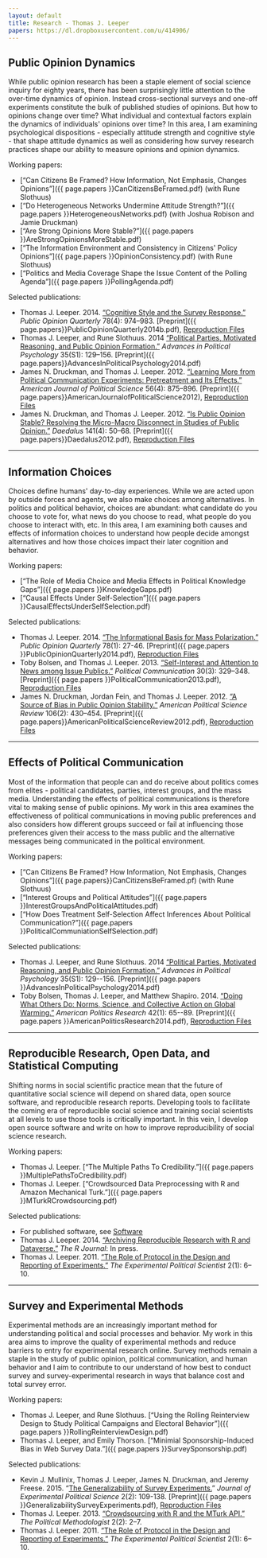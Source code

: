 ```yaml
---
layout: default
title: Research - Thomas J. Leeper
papers: https://dl.dropboxusercontent.com/u/414906/
---
```


## Public Opinion Dynamics ##

While public opinion research has been a staple element of social science inquiry for eighty years, there has been surprisingly little attention to the over-time dynamics of opinion. Instead cross-sectional surveys and one-off experiments constitute the bulk of published studies of opinions. But how to opinions change over time? What individual and contextual factors explain the dynamics of individuals' opinions over time? In this area, I am examining psychological dispositions - especially attitude strength and cognitive style - that shape attitude dynamics as well as considering how survey research practices shape our ability to measure opinions and opinion dynamics.

Working papers:

* [&ldquo;Can Citizens Be Framed? How Information, Not Emphasis, Changes Opinions&rdquo;]({{ page.papers }}CanCitizensBeFramed.pdf) (with Rune Slothuus)
* [&ldquo;Do Heterogeneous Networks Undermine Attitude Strength?&rdquo;]({{ page.papers }}HeterogeneousNetworks.pdf) (with Joshua Robison and Jamie Druckman)
* [&ldquo;Are Strong Opinions More Stable?&rdquo;]({{ page.papers }}AreStrongOpinionsMoreStable.pdf)
* [&ldquo;The Information Environment and Consistency in Citizens' Policy Opinions&rdquo;]({{ page.papers }}OpinionConsistency.pdf) (with Rune Slothuus)
* [&ldquo;Politics and Media Coverage Shape the Issue Content of the Polling Agenda&rdquo;]({{ page.papers }}PollingAgenda.pdf)

Selected publications:
	
* Thomas J. Leeper. 2014. [&ldquo;Cognitive Style and the Survey Response.&rdquo;](http://poq.oxfordjournals.org/content/78/4/974.abstract) *Public Opinion Quarterly* 78(4): 974&ndash;983. [Preprint]({{ page.papers}}PublicOpinionQuarterly2014b.pdf), [Reproduction Files](http://dx.doi.org/10.7910/DVN/V9ROA)
* Thomas J. Leeper, and Rune Slothuus. 2014 [&ldquo;Political Parties, Motivated Reasoning, and Public Opinion Formation.&rdquo;](http://onlinelibrary.wiley.com/doi/10.1111/pops.12164/abstract) *Advances in Political Psychology* 35(S1): 129&ndash;156. [Preprint]({{ page.papers}}AdvancesInPoliticalPsychology2014.pdf)
* James N. Druckman, and Thomas J. Leeper. 2012. [&ldquo;Learning More from Political Communication Experiments: Pretreatment and Its Effects.&rdquo;](http://onlinelibrary.wiley.com/doi/10.1111/j.1540-5907.2012.00582.x/abstract) *American Journal of Political Science* 56(4): 875&ndash;896. [Preprint]({{ page.papers}}AmericanJournalofPoliticalScience2012), [Reproduction Files](http://hdl.handle.net/1902.1/17218)
* James N. Druckman, and Thomas J. Leeper. 2012. [&ldquo;Is Public Opinion Stable? Resolving the Micro-Macro Disconnect in Studies of Public Opinion.&rdquo;](http://www.mitpressjournals.org/doi/abs/10.1162/DAED_a_00173) *Daedalus* 141(4): 50&ndash;68. [Preprint]({{ page.papers}}Daedalus2012.pdf), [Reproduction Files](http://dx.doi.org/10.7910/DVN/NSRKXC)

---
## Information Choices ##

Choices define humans' day-to-day experiences. While we are acted upon by outside forces and agents, we also make choices among alternatives. In politics and political behavior, choices are abundant: what candidate do you choose to vote for, what news do you choose to read, what people do you choose to interact with, etc. In this area, I am examining both causes and effects of information choices to understand how people decide amongst alternatives and how those choices impact their later cognition and behavior.

Working papers:

* [&ldquo;The Role of Media Choice and Media Effects in Political Knowledge Gaps&rdquo;]({{ page.papers }}KnowledgeGaps.pdf)
* [&ldquo;Causal Effects Under Self-Selection&rdquo;]({{ page.papers }}CausalEffectsUnderSelfSelection.pdf)

Selected publications:
	
* Thomas J. Leeper. 2014. [&ldquo;The Informational Basis for Mass Polarization.&rdquo;](http://poq.oxfordjournals.org/content/78/1/27.abstract) *Public Opinion Quarterly* 78(1): 27-46. [Preprint]({{ page.papers }}PublicOpinionQuarterly2014.pdf), [Reproduction Files](http://hdl.handle.net/1902.1/21964)
* Toby Bolsen, and Thomas J. Leeper. 2013. [&ldquo;Self-Interest and Attention to News among Issue Publics.&rdquo;](http://www.tandfonline.com/doi/abs/10.1080/10584609.2012.737428#.UugCqLs1jtQ) *Political Communication* 30(3): 329&ndash;348. [Preprint]({{ page.papers }}PoliticalCommunication2013.pdf), [Reproduction Files](http://hdl.handle.net/1902.1/17863)
* James N. Druckman, Jordan Fein, and Thomas J. Leeper. 2012. [&ldquo;A Source of Bias in Public Opinion Stability.&rdquo;](http://journals.cambridge.org/action/displayAbstract?fromPage=online&aid=8600564) *American Political Science Review* 106(2): 430&ndash;454. [Preprint]({{ page.papers}}AmericanPoliticalScienceReview2012.pdf), [Reproduction Files](http://hdl.handle.net/1902.1/17864)
	

---
## Effects of Political Communication ##

Most of the information that people can and do receive about politics comes from elites - political candidates, parties, interest groups, and the mass media. Understanding the effects of political communications is therefore vital to making sense of public opinions. My work in this area examines the effectiveness of political communications in moving public preferences and also considers how different groups succeed or fail at influencing those preferences given their access to the mass public and the alternative messages being communicated in the political environment.

Working papers:

* [&ldquo;Can Citizens Be Framed? How Information, Not Emphasis, Changes Opinions&rdquo;]({{ page.papers}}CanCitizensBeFramed.pf) (with Rune Slothuus)
* [&ldquo;Interest Groups and Political Attitudes&rdquo;]({{ page.papers }}InterestGroupsAndPoliticalAttitudes.pdf)
* [&ldquo;How Does Treatment Self-Selection Affect Inferences About Political Communication?&rdquo;]({{ page.papers }}PoliticalCommuniationSelfSelection.pdf)

Selected publications:

* Thomas J. Leeper, and Rune Slothuus. 2014 [&ldquo;Political Parties, Motivated Reasoning, and Public Opinion Formation.&rdquo;](http://onlinelibrary.wiley.com/doi/10.1111/pops.12164/abstract) *Advances in Political Psychology* 35(S1): 129--156. [Preprint]({{ page.papers }}AdvancesInPoliticalPsychology2014.pdf)
* Toby Bolsen, Thomas J. Leeper, and Matthew Shapiro. 2014. [&ldquo;Doing What Others Do: Norms, Science, and Collective Action on Global Warming.&rdquo;](http://apr.sagepub.com/content/42/1/65) *American Politics Research* 42(1): 65--89. [Preprint]({{ page.papers }}AmericanPoliticsResearch2014.pdf), [Reproduction Files](http://hdl.handle.net/1902.1/18249)
	
---
## Reproducible Research, Open Data, and Statistical Computing ##

Shifting norms in social scientific practice mean that the future of quantitative social science will depend on shared data, open source software, and reproducible research reports. Developing tools to facilitate the coming era of reproducible social science and training social scientists at all levels to use those tools is critically important. In this vein, I develop open source software and write on how to improve reproducibility of social science research.

Working papers:

* Thomas J. Leeper. [&ldquo;The Multiple Paths To Credibility.&rdquo;]({{ page.papers }}MultiplePathsToCredibility.pdf)
* Thomas J. Leeper. [&ldquo;Crowdsourced Data Preprocessing with R and Amazon Mechanical Turk.&rdquo;]({{ page.papers }}MTurkRCrowdsourcing.pdf)

Selected publications:

* For published software, see [Software](http://thomasleeper.com/software)
* Thomas J. Leeper. 2014. [&ldquo;Archiving Reproducible Research with R and Dataverse.&rdquo;](http://journal.r-project.org/archive/accepted/leeper.pdf) *The R Journal*: In press.
* Thomas J. Leeper. 2011. [&ldquo;The Role of Protocol in the Design and Reporting of Experiments.&rdquo;](http://scholar.harvard.edu/files/dtingley/files/may2011.pdf) *The Experimental Political Scientist* 2(1): 6&ndash;10.


---
## Survey and Experimental Methods ##

Experimental methods are an increasingly important method for understanding political and social processes and behavior. My work in this area aims to improve the quality of experimental methods and reduce barriers to entry for experimental research online. Survey methods remain a staple in the study of public opinion, political communication, and human behavior and I aim to contribute to our understand of how best to conduct survey and survey-experimental research in ways that balance cost and total survey error.

Working papers:

* Thomas J. Leeper, and Rune Slothuus. [&ldquo;Using the Rolling Reinterview Design to Study Political Campaigns and Electoral Behavior&rdquo;]({{ page.papers }}RollingReinterviewDesign.pdf)
* Thomas J. Leeper, and Emily Thorson. [&ldquo;Minimial Sponsorship-Induced Bias in Web Survey Data.&rdquo;]({{ page.papers }}SurveySponsorship.pdf)

Selected publications:
	
* Kevin J. Mullinix, Thomas J. Leeper, James N. Druckman, and Jeremy Freese. 2015. &ldquo;[The Generalizability of Survey Experiments.](http://dx.doi.org/10.1017/XPS.2015.19)&rdquo; *Journal of Experimental Political Science* 2(2): 109-138. [Preprint]({{ page.papers }}GeneralizabilitySurveyExperiments.pdf), [Reproduction Files](http://dx.doi.org/10.7910/DVN/MUJHGR)
* Thomas J. Leeper. 2013. [&ldquo;Crowdsourcing with R and the MTurk API.&rdquo;](http://polmeth.wustl.edu/methodologist/tpm_v20_n2.pdf) *The Political Methodologist* 2(2): 2&ndash;7.
* Thomas J. Leeper. 2011. [&ldquo;The Role of Protocol in the Design and Reporting of Experiments.&rdquo;](http://scholar.harvard.edu/files/dtingley/files/may2011.pdf) *The Experimental Political Scientist* 2(1): 6&ndash;10.
	
